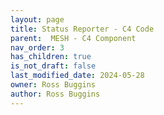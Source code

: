 ```yaml
---
layout: page
title: Status Reporter - C4 Code
parent:  MESH - C4 Component
nav_order: 3
has_children: true
is_not_draft: false
last_modified_date: 2024-05-28
owner: Ross Buggins
author: Ross Buggins
---
```

